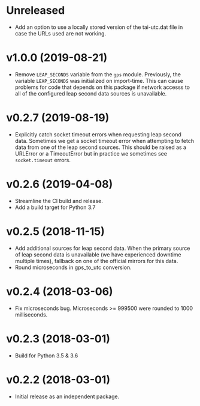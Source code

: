 # Unreleased

* Add an option to use a locally stored version of the tai-utc.dat file in case
  the URLs used are not working.

# v1.0.0 (2019-08-21)

* Remove `LEAP_SECONDS` variable from the `gps` module. Previously, the variable
  `LEAP_SECONDS` was initialized on import-time. This can cause problems for
  code that depends on this package if network accesss to all of the configured
  leap second data sources is unavailable.

# v0.2.7 (2019-08-19)

* Explicitly catch socket timeout errors when requesting leap second
  data. Sometimes we get a socket timeout error when attempting to fetch data
  from one of the leap second sources. This should be raised as a URLError or a
  TimeoutError but in practice we sometimes see `socket.timeout` errors.

# v0.2.6 (2019-04-08)

* Streamline the CI build and release.
* Add a build target for Python 3.7

# v0.2.5 (2018-11-15)

* Add additional sources for leap second data. When the primary source of leap
  second data is unavailable (we have experienced downtime multiple times),
  fallback on one of the official mirrors for this data.
* Round microseconds in gps_to_utc conversion.

# v0.2.4 (2018-03-06)

* Fix microseconds bug. Microseconds >= 999500 were rounded to 1000
  milliseconds.

# v0.2.3 (2018-03-01)

* Build for Python 3.5 & 3.6

# v0.2.2 (2018-03-01)

* Initial release as an independent package.
